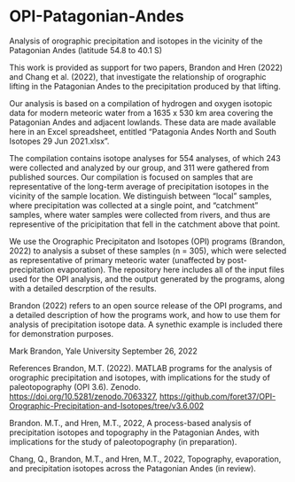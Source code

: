 # OPI-Patagonian-Andes
Analysis of orographic precipitation and isotopes in the vicinity of the Patagonian Andes (latitude 54.8 to 40.1 S)

This work is provided as support for two papers, Brandon and Hren (2022) and Chang et al. (2022), that investigate the relationship of orographic lifting in the Patagonian Andes to the precipitation produced by that lifting. 

Our analysis is based on a compilation of hydrogen and oxygen isotopic data for modern meteoric water from a 1635 x 530 km area covering the Patagonian Andes and adjacent lowlands. These data are made available here in an Excel spreadsheet, entitled “Patagonia Andes North and South Isotopes 29 Jun 2021.xlsx”. 

The compilation contains isotope analyses for 554 analyses, of which 243 were collected and analyzed by our group, and 311 were gathered from published sources. Our compilation is focused on samples that are representative of the long-term average of precipitation isotopes in the vicinity of the sample location. We distinguish between “local” samples, where precipitation was collected at a single point, and “catchment” samples, where water samples were collected from rivers, and thus are representive of the pricipitation that fell in the catchment above that point.

We use the Orographic Precipitaton and Isotopes (OPI) programs (Brandon, 2022) to analysis a subset of these samples (n = 305), which were selected as representative of primary meteoric water (unaffected by post-precipitation evaporation). The repository here includes all of the input files used for the OPI analysis, and the output generated by the programs, along with a detailed descrption of the results.

Brandon (2022) refers to an open source release of the OPI programs, and a detailed description of how the programs work, and how to use them for analysis of precipitation isotope data. A synethic example is included there for demonstration purposes.

Mark Brandon, Yale University September 26, 2022

References
Brandon, M.T. (2022). MATLAB programs for the analysis of orographic precipitation and isotopes, with implications for the study of paleotopography (OPI 3.6). Zenodo. https://doi.org/10.5281/zenodo.7063327, https://github.com/foret37/OPI-Orographic-Precipitation-and-Isotopes/tree/v3.6.002

Brandon. M.T., and Hren, M.T., 2022, A process-based analysis of precipitation isotopes and topography in the Patagonian Andes, with implications for the study of paleotopography (in preparation).

Chang, Q., Brandon, M.T., and Hren, M.T., 2022, Topography, evaporation, and precipitation isotopes across the Patagonian Andes (in review). 
